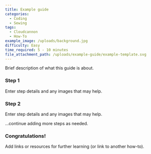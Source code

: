 ```yaml
---
title: Example guide
categories:
  - Coding
  - Sewing
tags:
  - Cloudcannon
  - How-To
example_image: /uploads/background.jpg
difficulty: Easy
time_required: 5 - 10 minutes
file_attachment_path: /uploads/example-guide/example-template.svg
---
```


Brief description of what this guide is about.

### Step 1

Enter step details and any images that may help.

### Step 2

Enter step details and any images that may help.

…continue adding more steps as needed.

### Congratulations\!

Add links or resources for further learning (or link to another how-to).
